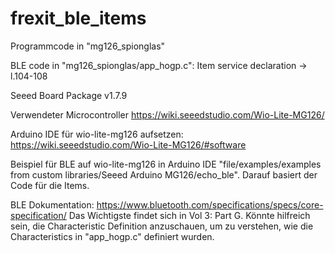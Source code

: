 # frexit_ble_items

Programmcode in "mg126_spionglas"

BLE code in "mg126_spionglas/app_hogp.c":
  Item service declaration -> l.104-108
  
Seeed Board Package v1.7.9

Verwendeter Microcontroller https://wiki.seeedstudio.com/Wio-Lite-MG126/

Arduino IDE für wio-lite-mg126 aufsetzen: https://wiki.seeedstudio.com/Wio-Lite-MG126/#software

Beispiel für BLE auf wio-lite-mg126 in Arduino IDE "file/examples/examples from custom libraries/Seeed Arduino MG126/echo_ble". Darauf basiert der Code für die Items.

BLE Dokumentation: https://www.bluetooth.com/specifications/specs/core-specification/
Das Wichtigste findet sich in Vol 3: Part G. Könnte hilfreich sein, die Characteristic Definition anzuschauen, um zu verstehen, wie die Characteristics in "app_hogp.c" definiert wurden.
